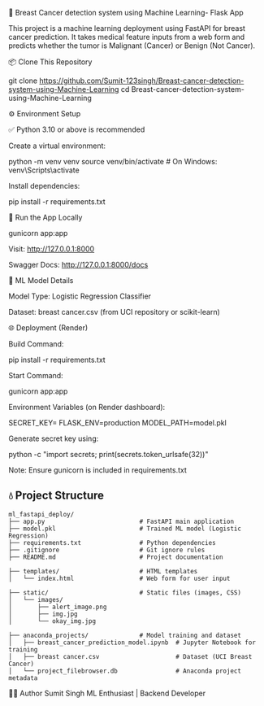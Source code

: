 🧠 Breast Cancer detection system using Machine Learning- Flask App

This project is a machine learning deployment using FastAPI for breast cancer prediction. It takes medical feature inputs from a web form and predicts whether the tumor is Malignant (Cancer) or Benign (Not Cancer).



📦 Clone This Repository

git clone https://github.com/Sumit-123singh/Breast-cancer-detection-system-using-Machine-Learning
cd Breast-cancer-detection-system-using-Machine-Learning

⚙️ Environment Setup

✅ Python 3.10 or above is recommended

Create a virtual environment:

python -m venv venv
source venv/bin/activate    # On Windows: venv\Scripts\activate

Install dependencies:

pip install -r requirements.txt

🚀 Run the App Locally

gunicorn app:app

Visit: http://127.0.0.1:8000

Swagger Docs: http://127.0.0.1:8000/docs

🧠 ML Model Details

Model Type: Logistic Regression Classifier

Dataset: breast cancer.csv (from UCI repository or scikit-learn)

🌐 Deployment (Render)

Build Command:

pip install -r requirements.txt

Start Command:

gunicorn app:app

Environment Variables (on Render dashboard):

SECRET_KEY=<your-secret-key-generated>
FLASK_ENV=production
MODEL_PATH=model.pkl

Generate secret key using:

python -c "import secrets; print(secrets.token_urlsafe(32))"

Note: Ensure gunicorn is included in requirements.txt



## 💧 Project Structure

```text
ml_fastapi_deploy/
├── app.py                          # FastAPI main application
├── model.pkl                       # Trained ML model (Logistic Regression)
├── requirements.txt                # Python dependencies
├── .gitignore                      # Git ignore rules
├── README.md                       # Project documentation

├── templates/                      # HTML templates
│   └── index.html                  # Web form for user input

├── static/                         # Static files (images, CSS)
│   └── images/
│       ├── alert_image.png
│       ├── img.jpg
│       └── okay_img.jpg

├── anaconda_projects/              # Model training and dataset
│   ├── breast_cancer_prediction_model.ipynb  # Jupyter Notebook for training
│   ├── breast cancer.csv                     # Dataset (UCI Breast Cancer)
│   └── project_filebrowser.db                # Anaconda project metadata
```



👨‍💻 Author
Sumit Singh
ML Enthusiast | Backend Developer
